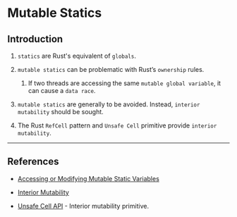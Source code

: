 # Mutable Statics

## Introduction

1. `statics` are Rust's equivalent of `globals`.

2. `mutable statics` can be problematic with Rust’s `ownership` rules. 

    1. If two threads are accessing the same `mutable global variable`, it can cause a `data race`.

3. `mutable statics` are generally to be avoided. Instead, `interior mutability` should be sought. 

4. The Rust `RefCell` pattern and `Unsafe Cell` primitive provide `interior mutability`.

---

## References

* [Accessing or Modifying Mutable Static Variables](https://doc.rust-lang.org/book/ch19-01-unsafe-rust.html#accessing-or-modifying-a-mutable-static-variable)

* [Interior Mutability](https://doc.rust-lang.org/book/ch15-05-interior-mutability.html)

* [Unsafe Cell API](https://doc.rust-lang.org/nightly/core/cell/struct.UnsafeCell.html) - Interior mutability primitive.